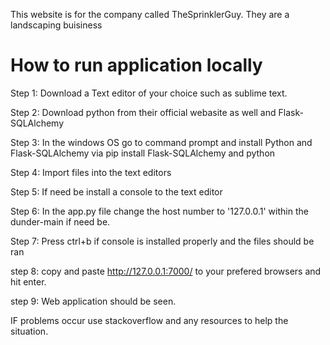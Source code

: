 This website is for the company called TheSprinklerGuy.
They are a landscaping buisiness

# How to run application locally
Step 1: Download a Text editor of your choice such as sublime text.

Step 2: Download python from their official webasite as well and Flask-SQLAlchemy

Step 3: In the windows OS go to command prompt and install Python and Flask-SQLAlchemy via pip install Flask-SQLAlchemy and python

Step 4: Import files into the text editors

Step 5: If need be install a console to the text editor

Step 6: In the app.py file change the host number to '127.0.0.1' within the dunder-main if need be.

Step 7: Press ctrl+b if console is installed properly and the files should be ran

step 8: copy and paste http://127.0.0.1:7000/ to your prefered browsers and hit enter.

step 9: Web application should be seen.

IF problems occur use stackoverflow and any resources to help the situation.
